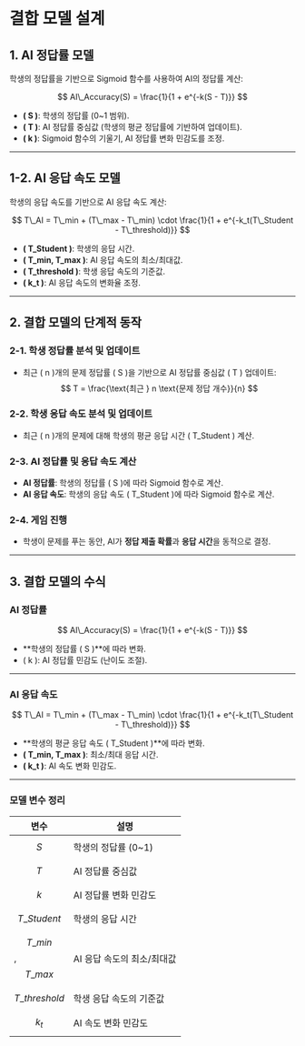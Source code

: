 # 결합 모델 설계

## 1. AI 정답률 모델

학생의 정답률을 기반으로 Sigmoid 함수를 사용하여 AI의 정답률 계산:

$$
AI\_Accuracy(S) = \frac{1}{1 + e^{-k(S - T)}}
$$

- **\( S \)**: 학생의 정답률 (0~1 범위).
- **\( T \)**: AI 정답률 중심값 (학생의 평균 정답률에 기반하여 업데이트).
- **\( k \)**: Sigmoid 함수의 기울기, AI 정답률 변화 민감도를 조정.

---

## 1-2. AI 응답 속도 모델

학생의 응답 속도를 기반으로 AI 응답 속도 계산:

$$
T\_AI = T\_min + (T\_max - T\_min) \cdot \frac{1}{1 + e^{-k_t(T\_Student - T\_threshold)}}
$$

- **\( T_Student \)**: 학생의 응답 시간.
- **\( T_min, T_max \)**: AI 응답 속도의 최소/최대값.
- **\( T_threshold \)**: 학생 응답 속도의 기준값.
- **\( k_t \)**: AI 응답 속도의 변화율 조정.

---

## 2. 결합 모델의 단계적 동작

### 2-1. 학생 정답률 분석 및 업데이트

- 최근 \( n \)개의 문제 정답률 \( S \)을 기반으로 AI 정답률 중심값 \( T \) 업데이트:
  $$
  T = \frac{\text{최근 } n \text{문제 정답 개수}}{n}
  $$

### 2-2. 학생 응답 속도 분석 및 업데이트

- 최근 \( n \)개의 문제에 대해 학생의 평균 응답 시간 \( T_Student \) 계산.

### 2-3. AI 정답률 및 응답 속도 계산

- **AI 정답률**: 학생의 정답률 \( S \)에 따라 Sigmoid 함수로 계산.
- **AI 응답 속도**: 학생의 응답 속도 \( T_Student \)에 따라 Sigmoid 함수로 계산.

### 2-4. 게임 진행

- 학생이 문제를 푸는 동안, AI가 **정답 제출 확률**과 **응답 시간**을 동적으로 결정.

---

## 3. 결합 모델의 수식

### AI 정답률

$$
AI\_Accuracy(S) = \frac{1}{1 + e^{-k(S - T)}}
$$

- **학생의 정답률 \( S \)**에 따라 변화.
- \( k \): AI 정답률 민감도 (난이도 조절).

---

### AI 응답 속도

$$
T\_AI = T\_min + (T\_max - T\_min) \cdot \frac{1}{1 + e^{-k_t(T\_Student - T\_threshold)}}
$$

- **학생의 평균 응답 속도 \( T_Student \)**에 따라 변화.
- **\( T_min, T_max \)**: 최소/최대 응답 시간.
- **\( k_t \)**: AI 속도 변화 민감도.

---

### 모델 변수 정리

| 변수                       | 설명                       |
| -------------------------- | -------------------------- |
| $$ S $$                    | 학생의 정답률 (0~1)        |
| $$ T $$                    | AI 정답률 중심값           |
| $$ k $$                    | AI 정답률 변화 민감도      |
| $$ T\_Student $$           | 학생의 응답 시간           |
| $$ T\_min $$, $$ T\_max $$ | AI 응답 속도의 최소/최대값 |
| $$ T\_threshold $$         | 학생 응답 속도의 기준값    |
| $$ k_t $$                  | AI 속도 변화 민감도        |
